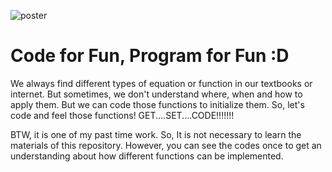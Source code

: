 ![poster](https://github.com/ahammadshawki8/Fun-Coding/blob/master/fun_coding.jpg)

# Code for Fun, Program for Fun :D
We always find different types of equation or function in our textbooks or internet. But sometimes, we don't understand where, when and how to apply them.
But we can code those functions to initialize them. So, let's code and feel those functions!
GET....SET....CODE!!!!!!!

BTW, it is one of my past time work. So, It is not necessary to learn the materials of this repository. However, you can see the codes once to get an understanding about how different functions can be implemented. 
